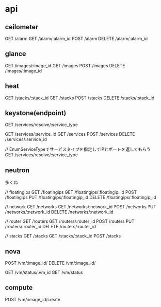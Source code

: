 # api

## ceilometer
GET /alarm
GET /alarm/:alarm_id
POST /alarm
DELETE /alarm/:alarm_id

## glance
GET /images/:image_id
GET /images
POST /images
DELETE /images/:image_id

## heat
GET /stacks/:stack_id
GET /stacks
POST /stacks
DELETE /stacks/:stack_id

## keystone(endpoint)
GET /services/resolve/:service_type

GET /services/:service_id
GET /services
POST /services
DELETE /services/:service_id

// EnumServiceTypeでサービスタイプを指定してIPとポートを返してもらう
GET /services/resolve/:service_type

## neutron
多くね

// floatingips
GET /floatingips
GET /floatingips/:floatingip_id
POST /floatingips
PUT /floatingips/:floatingip_id
DELETE /floatingips/:floatingip_id

// network
GET /networks
GET /networks/:network_id
POST /networks
PUT /networks/:network_id
DELETE /networks/:network_id

// router
GET /routers
GET /routers/:router_id
POST /routers
PUT /routers/:router_id
DELETE /routers/:router_id

// stacks
GET /stacks
GET /stacks/:stack_id
POST /stacks

## nova
POST /vm/:image_id/
DELETE /vm/:image_id/

GET /vm/status/:vm_id
GET /vm/status

## compute
POST /vm/:image_id/create
